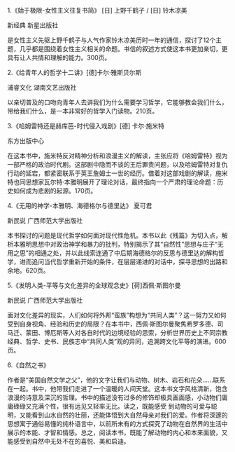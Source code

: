 1.《始于极限-女性主义往复书简》 [日] 上野千鹤子 / [日] 铃木凉美

新经典 新星出版社

是女性主义先驱上野千鹤子与人气作家铃木凉美历时一年的通信，探讨了12个主题，几乎都是围绕着女性主义相关的命题。书信的叙述方式使这本书更加亲切，更具有让人共情和理解的能力。300页。

2.《给青年人的哲学十二讲》[德]卡尔·雅斯贝尔斯

浦睿文化 湖南文艺出版社

以亲切普及的口吻向青年人去讲我们为什么需要学习哲学，它能够教会我们什么，带给我们什么，是一本非常好的哲学入门读物。210页。

3.《哈姆雷特还是赫库芭-时代侵入戏剧》[德] 卡尔·施米特

东方出版中心

在这本书中，施米特反对精神分析和浪漫主义的解读，主张应将《哈姆雷特》视为一部严格的政治时代剧。这部剧中隐而不谈的王后罪责问题，以及哈姆雷特对复仇行动的延宕，都紧密联系于英王詹姆士一世的经历。借着对这部戏剧的解读，施米特也同思想家瓦尔特·本雅明展开了理论对话，最终指向一个严肃的理论命题：历史如何成为悲剧的起源。170页。

4.《无用的神学-本雅明、海德格尔与德里达》 夏可君

新民说 广西师范大学出版社

本书探讨的问题是现代哲学如何面对现代性危机。本书以此《残篇》为切入点，解析本雅明思想中对政治神学和暴力的批判，特别揭示了其“自然性”思想与庄子“无用之思”的相通之处，并以此线索连通了中后期海德格尔的反思与德里达的解构哲学，进而追问当代哲学重新开始的条件，在层层递进的对话中，探寻思想的出路和余地。620页。

5.《发明人类-平等与文化差异的全球观念史》[荷]西佩·斯图尔曼

新民说 广西师范大学出版社

面对文化差异的现实，人们如何将外邦“蛮族”构想为“共同人类”？这一努力又如何受到自身视角、经验和历史的局限？在本书中，西佩·斯图尔曼聚焦希罗多德、司马迁、蒙田、博厄斯等人对各自时代的边境经验的思索，分析世界历史上不同宗教经典、哲学、史书、民族志中“共同人类”观的异同，追溯跨文化平等的演进。600页。

6.《自然之书》

作者是“美国自然文学之父”，他的文字让我们与动物、树木、岩石和花朵……联系在一起。书中，他带我们走进了一个温暖的人间天堂。这本书文字风格清新，饱含浪漫的诗意及深沉的哲理。书中的描述没有过多的修饰却极具画面感，小动物们庸庸碌碌又充满个性，很有远见又轻率无比。读之，既能感受 到动物的可爱与聪明，又能看到山水自然的壮丽，还能体悟到大自然母亲对我们的爱。作者将深邃的思想寓于通俗易懂的纯朴语言中，以前所未有的方式探究了动物在自然界的生活中展示的本能、才智和情感。总之，阅读本书，既能了解动物的内心和本来面貌，又能感受到自然中无处不在的喜悦、美和启迪。

